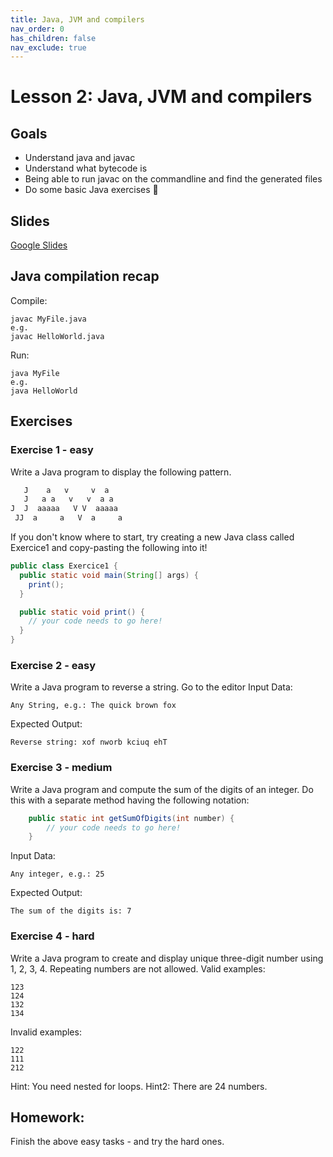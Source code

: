 ```yaml
---
title: Java, JVM and compilers
nav_order: 0
has_children: false
nav_exclude: true
---
```


# Lesson 2: Java, JVM and compilers

## Goals
* Understand java and javac
* Understand what bytecode is
* Being able to run javac on the commandline and find the generated files
* Do some basic Java exercises 🤩


## Slides
[Google Slides](https://docs.google.com/presentation/d/e/2PACX-1vR7ZtxEYkaNjmf53n-y91HNBKbE16oU1F-Dmf0Vl6APcoaJCyQW8J5uK4tg49mRA4FHYjX5uUUqNxly/embed)


## Java compilation recap
Compile:
```shell
javac MyFile.java
e.g.
javac HelloWorld.java
```
Run:
```shell
java MyFile
e.g.
java HelloWorld
```

## Exercises

### Exercise 1 - easy
Write a Java program to display the following pattern.

```java
   J    a   v     v  a
   J   a a   v   v  a a
J  J  aaaaa   V V  aaaaa
 JJ  a     a   V  a     a
```

If you don't know where to start, try creating a new Java class called Exercice1 and copy-pasting the following into it!

```java
public class Exercice1 {
  public static void main(String[] args) {
    print();
  }

  public static void print() {
    // your code needs to go here!
  }
}
```

### Exercise 2 - easy

Write a Java program to reverse a string. Go to the editor Input Data:
```
Any String, e.g.: The quick brown fox
```
Expected Output:
```
Reverse string: xof nworb kciuq ehT
```

### Exercise 3 - medium

Write a Java program and compute the sum of the digits of an integer. 
Do this with a separate method having the following notation:

```java
    public static int getSumOfDigits(int number) {
        // your code needs to go here!
    }
```
Input Data:
```
Any integer, e.g.: 25
```
Expected Output:
```
The sum of the digits is: 7
```
### Exercise 4 - hard
Write a Java program to create and display unique three-digit number using 1, 2, 3, 4. 
Repeating numbers are not allowed. Valid examples:
```
123
124
132
134
```
Invalid examples:
```
122
111
212
```
Hint: You need nested for loops.
Hint2: There are 24 numbers.

## Homework:
Finish the above easy tasks - and try the hard ones.